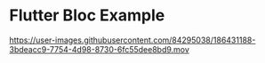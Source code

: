 

<h1> Flutter Bloc Example </h1>





https://user-images.githubusercontent.com/84295038/186431188-3bdeacc9-7754-4d98-8730-6fc55dee8bd9.mov

